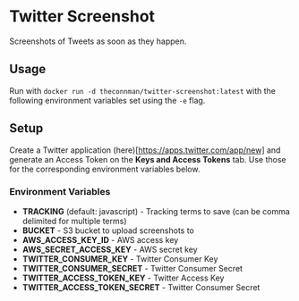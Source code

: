 # Twitter Screenshot
Screenshots of Tweets as soon as they happen.

## Usage
Run with `docker run -d theconnman/twitter-screenshot:latest` with the following environment variables set using the `-e` flag.

## Setup
Create a Twitter application (here)[https://apps.twitter.com/app/new] and generate an Access Token on the **Keys and Access Tokens** tab. Use those for the corresponding environment variables below.

### Environment Variables
- **TRACKING** (default: javascript) - Tracking terms to save (can be comma delimited for multiple terms)
- **BUCKET** - S3 bucket to upload screenshots to
- **AWS_ACCESS_KEY_ID** - AWS access key
- **AWS_SECRET_ACCESS_KEY** - AWS secret key
- **TWITTER_CONSUMER_KEY** - Twitter Consumer Key
- **TWITTER_CONSUMER_SECRET** - Twitter Consumer Secret
- **TWITTER_ACCESS_TOKEN_KEY** - Twitter Access Key
- **TWITTER_ACCESS_TOKEN_SECRET** - Twitter Consumer Secret
